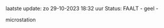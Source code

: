 laatste update: 
zo 29-10-2023 18:32   uur 
Status: FAALT - geel - 
<div class="service Y">microstation</div>